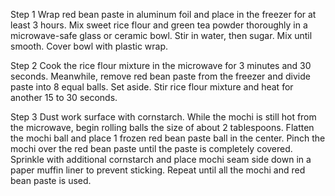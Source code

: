 Step 1
Wrap red bean paste in aluminum foil and place in the freezer for at least 3 hours. Mix sweet rice flour and green tea powder thoroughly in a microwave-safe glass or ceramic bowl. Stir in water, then sugar. Mix until smooth. Cover bowl with plastic wrap.

Step 2
Cook the rice flour mixture in the microwave for 3 minutes and 30 seconds. Meanwhile, remove red bean paste from the freezer and divide paste into 8 equal balls. Set aside. Stir rice flour mixture and heat for another 15 to 30 seconds.

Step 3
Dust work surface with cornstarch. While the mochi is still hot from the microwave, begin rolling balls the size of about 2 tablespoons. Flatten the mochi ball and place 1 frozen red bean paste ball in the center. Pinch the mochi over the red bean paste until the paste is completely covered. Sprinkle with additional cornstarch and place mochi seam side down in a paper muffin liner to prevent sticking. Repeat until all the mochi and red bean paste is used.